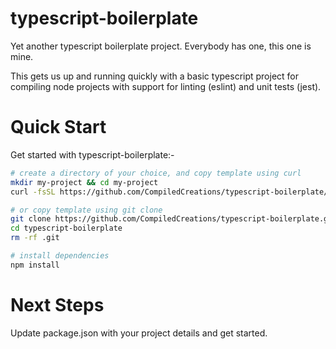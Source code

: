 # typescript-boilerplate

Yet another typescript boilerplate project. Everybody has one, this one is mine.

This gets us up and running quickly with a basic typescript project for compiling node projects with support for linting (eslint) and unit tests (jest).

# Quick Start

Get started with typescript-boilerplate:-

```bash
# create a directory of your choice, and copy template using curl
mkdir my-project && cd my-project
curl -fsSL https://github.com/CompiledCreations/typescript-boilerplate/archive/master.tar.gz | tar -xz --strip-components 1

# or copy template using git clone
git clone https://github.com/CompiledCreations/typescript-boilerplate.git
cd typescript-boilerplate
rm -rf .git

# install dependencies
npm install
```

# Next Steps

Update package.json with your project details and get started.
